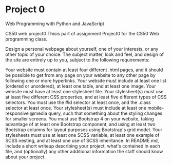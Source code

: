 # Project 0

Web Programming with Python and JavaScript

CS50 web project0 Thisis part of assignment Project0 for the CS50 Web programming class.

Design a personal webpage about yourself, one of your interests, or any other topic of your choice. The subject matter, look and feel, and design of the site are entirely up to you, subject to the following requirements:

Your website must contain at least four different .html pages, and it should be possible to get from any page on your website to any other page by following one or more hyperlinks. Your website must include at least one list (ordered or unordered), at least one table, and at least one image. Your website must have at least one stylesheet file. Your stylesheet(s) must use at least five different CSS properties, and at least five different types of CSS selectors. You must use the #id selector at least once, and the .class selector at least once. Your stylesheet(s) must include at least one mobile-responsive @media query, such that something about the styling changes for smaller screens. You must use Bootstrap 4 on your website, taking advantage of at least one Bootstrap component, and using at least two Bootstrap columns for layout purposes using Bootstrap's grid model. Your stylesheets must use at least one SCSS variable, at least one example of SCSS nesting, and at least one use of SCSS inheritance. In README.md, include a short writeup describing your project, what's contained in each file, and (optionally) any other additional information the staff should know about your project.
